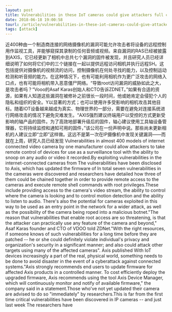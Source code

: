 ```yaml
---
layout: post
title: Vulnerabilities in these IoT cameras could give attackers full control, warn researchers
date: 2018-06-18 19:00:58
tourl: /article/vulnerabilities-in-these-iot-cameras-could-give-attackers-full-control-warn-researchers/
tags: [attack]
---
```

近400种由一个制造商连接的网络摄像机的漏洞可能允许攻击者将设备的远程控制用作监视工具，并能够窥探其录制的任何音频或视频。来自漏洞的RAS已经被披露到AXIS，它已经更新了相机中总共七个漏洞的固件被发现，并且研究人员已经详细说明了如何将它们中的三个链接在一起以提供远程访问相机并执行远程SH。这包括提供对摄像机的视频流的访问，控制摄像机在何处寻找的能力，以及控制运动检测和听音频的能力。在这种情况下，也有可能利用相机作为更广泛攻击的网络入口点，也有可能将相机带入恶意僵尸网络。“导致root访问漏洞的威胁如此之大，是攻击者吗？“Vooo的Asaf Karas创始人和CTO告诉ZDNET。”如果有合适的资源，如果有人知道这些漏洞在被修补之前很长一段时间，他或她肯定会侵犯个人的隐私和组织的安全。Y以显著的方式；也可以使用许多受影响的相机攻击其他目标。随着IOT设备越来越成为真实、物理世界的一部分，需要在避免对连接系统进行网络攻击的情况下避免灾难发生。“AXIS强烈建议终端用户以受控的方式更新受影响的轴产品的固件。为了高效地部署升级后的固件，轴心建议使用工具轴设备管理器，它将持续监控和通知可用的固件，”该公司在一份声明中说。那些尚未更新相机的人建议立即“立即”这样做。这远不是第一次在IP摄像机中发现关键漏洞——而就在上周，研究人员已经发现
Vulnerabilities in almost 400 models of internet connected video camera by one manufacturer could allow attackers to take remote control of devices for use as a surveillance tool with the ability to snoop on any audio or video it recorded.By exploiting vulnerabilities in the internet-connected cameras from The vulnerabilities have been disclosed to Axis, which has updated the firmware of In total seven vulnerabilities in the cameras were discovered and researchers have detailed how three of them could be chained together in order to provide remote access to the cameras and execute remote shell commands with root privileges.These include providing access to the camera's video stream, the ability to control where the camera is looking and to control motion detection and the ability to listen to audio. There's also the potential for cameras exploited in this way to be used as an entry point in the network for a wider attack, as well as the possibility of the camera being roped into a malicious botnet."The reason that vulnerabilities that enable root access are so threatening, is that the attacker can practically use any feature of the camera and beyond," Asaf Karas founder and CTO of VDOO told ZDNet."With the right resources, if someone knows of such vulnerabilities for a long time before they are patched -- he or she could definitely violate individual's privacy and organization's security in a significant manner; and also could attack other targets using many of the affected cameras". Axis published With IoT devices increasingly a part of the real, physical world, something needs to be done to avoid disaster in the event of a cyberattack against connected systems."Axis strongly recommends end users to update firmware for affected Axis products in a controlled manner. To cost efficiently deploy the upgraded firmware, Axis recommends using the tool Axis Device Manager, which will continuously monitor and notify of available firmware," the company said in a statement.Those who've not yet updated their camera are advised to do so "immediately" by researchers.This is far from the first time critical vulnerabilities have been discovered in IP cameras -- and just last week The researchers have 